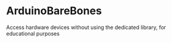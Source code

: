 # ArduinoBareBones
Access hardware devices without using the dedicated library, for educational purposes
